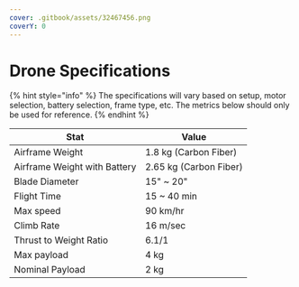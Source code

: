 ```yaml
---
cover: .gitbook/assets/32467456.png
coverY: 0
---
```


# Drone Specifications

{% hint style="info" %}
The specifications will vary based on setup, motor selection, battery selection, frame type, etc. The metrics below should only be used for reference.&#x20;
{% endhint %}

| Stat                         | Value                  |
| ---------------------------- | ---------------------- |
| Airframe Weight              | 1.8 kg (Carbon Fiber)  |
| Airframe Weight with Battery | 2.65 kg (Carbon Fiber) |
| Blade Diameter               | 15" \~ 20"             |
| Flight Time                  | 15 \~ 40 min           |
| Max speed                    | 90 km/hr               |
| Climb Rate                   | 16 m/sec               |
| Thrust to Weight Ratio       | 6.1/1                  |
| Max payload                  | 4 kg                   |
| Nominal Payload              | 2 kg                   |



